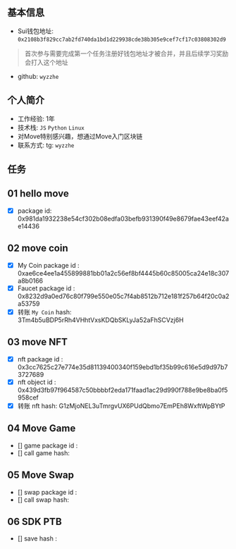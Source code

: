 ## 基本信息
- Sui钱包地址: `0x2108b3f829cc7ab2fd740da1bd1d229938cde38b305e9cef7cf17c03808302d9`
> 首次参与需要完成第一个任务注册好钱包地址才被合并，并且后续学习奖励会打入这个地址
- github: `wyzzhe`

## 个人简介
- 工作经验: 1年
- 技术栈: `JS` `Python` `Linux`
- 对Move特别感兴趣，想通过Move入门区块链
- 联系方式: tg: `wyzzhe` 

## 任务

##   01 hello move
- [x] package id: 0x981da1932238e54cf302b08edfa03befb931390f49e8679fae43eef42ae14436

##   02 move coin
- [x] My Coin package id : 0xae6ce4ee1a455899881bb01a2c56ef8bf4445b60c85005ca24e18c307a8b0166
- [x] Faucet package id : 0x8232d9a0ed76c80f799e550e05c7f4ab8512b712e181f257b64f20c0a2a53759
- [x] 转账 `My Coin` hash: 3Tm4b5uBDP5rRh4VHhtVxsKDQbSKLyJa52aFhSCVzj6H

##   03 move NFT
- [x] nft package id : 0x3cc7625c27e774e35d81139400340f159ebd1bf35b99c616e5d9d97b73727689
- [x] nft object id : 0x439d3fb97f964587c50bbbbf2eda171faad1ac29d990f788e9be8ba0f5958cef
- [x] 转账 nft  hash: G1zMjoNEL3uTmrgvUX6PUdQbmo7EmPEh8WxftWpBYtP

##   04 Move Game
- [] game package id :
- [] call game hash:

##   05 Move Swap
- [] swap package id :
- [] call swap hash:

##   06 SDK PTB
- [] save hash :
